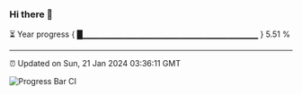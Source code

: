 ### Hi there 👋

⏳ Year progress { █▁▁▁▁▁▁▁▁▁▁▁▁▁▁▁▁▁▁▁▁▁▁▁▁▁▁▁▁▁ } 5.51 %

---

⏰ Updated on Sun, 21 Jan 2024 03:36:11 GMT

![Progress Bar CI](https://github.com/IshwaranRudhara/GIT-ACTION/workflows/Progress%20Bar%20CI/badge.svg)
